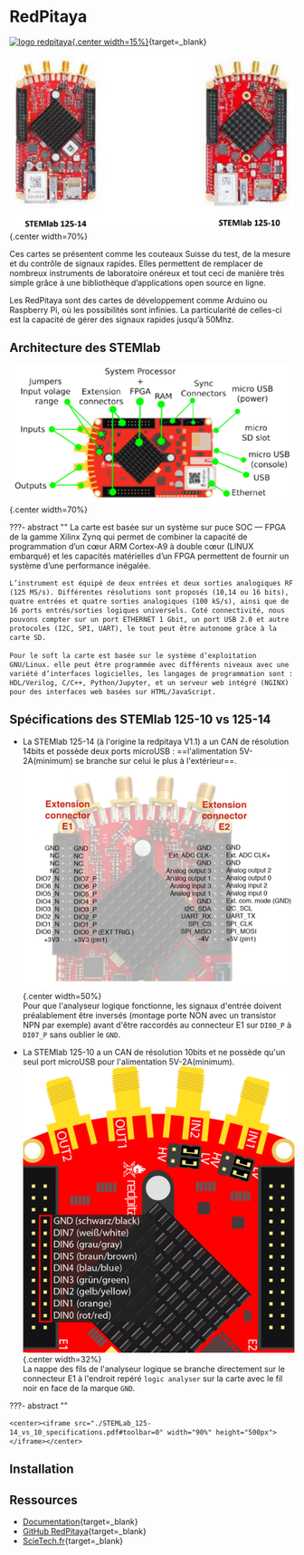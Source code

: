 
# RedPitaya

[![logo redpitaya](https://avatars.githubusercontent.com/u/6713611?s=200&v=4){.center width=15%}](https://redpitaya.com/){target=_blank}

![STEMlab_125-14_vs_10](./images/STEMlab_125-14_vs_10.png){.center width=70%}

Ces cartes se présentent comme les couteaux Suisse du test, de la mesure et du contrôle de signaux rapides. Elles permettent de remplacer de nombreux instruments de laboratoire onéreux et tout ceci de manière très simple grâce à une bibliothèque d’applications open source en ligne.

Les RedPitaya sont des cartes de développement comme Arduino ou Raspberry Pi, où les possibilités sont infinies. La particularité de celles-ci est la capacité de gérer des signaux rapides jusqu’à 50Mhz.


## Architecture des STEMlab

![STEMlab_125_architecture](./images/STEMlab_125_architecture.png){.center width=70%}

???- abstract ""
    La carte est basée sur un système sur puce SOC — FPGA de la gamme Xilinx Zynq qui permet de combiner la capacité de programmation d’un cœur ARM Cortex-A9 à double cœur (LINUX embarqué) et les capacités matérielles d’un FPGA permettent de fournir un système d’une performance inégalée.
    
    L’instrument est équipé de deux entrées et deux sorties analogiques RF (125 MS/s). Différentes résolutions sont proposés (10,14 ou 16 bits), quatre entrées et quatre sorties analogiques (100 kS/s), ainsi que de 16 ports entrés/sorties logiques universels. Coté connectivité, nous pouvons compter sur un port ETHERNET 1 Gbit, un port USB 2.0 et autre protocoles (I2C, SPI, UART), le tout peut être autonome grâce à la carte SD.
    
    Pour le soft la carte est basée sur le système d’exploitation GNU/Linux. elle peut être programmée avec différents niveaux avec une variété d’interfaces logicielles, les langages de programmation sont : HDL/Verilog, C/C++, Python/Jupyter, et un serveur web intégré (NGINX) pour des interfaces web basées sur HTML/JavaScript.

## Spécifications des STEMlab 125-10 vs 125-14

- La STEMlab 125-14 (à l'origine la redpitaya V1.1) a un CAN de résolution 14bits et possède deux ports microUSB : ==l'alimentation 5V-2A(minimum) se branche sur celui le plus à l'extérieur==.
![STEMlab_125-14_GPIO](./images/STEMlab_125-14_GPIO.png){.center width=50%}  
Pour que l'analyseur logique fonctionne, les signaux d'entrée doivent préalablement être inversés (montage porte NON avec un transistor NPN par exemple) avant d'être raccordés au connecteur E1 sur `DI00_P` à `DI07_P` sans oublier le `GND`.

- La STEMlab 125-10 a un CAN de résolution 10bits et ne possède qu'un seul port microUSB pour l'alimentation 5V-2A(minimum).
![STEMlab_125-10_GPIO](./images/STEMlab_125-10_GPIO.png){.center width=32%}  
La nappe des fils de l'analyseur logique se branche directement sur le connecteur E1 à l'endroit repéré `logic analyser` sur la carte avec le fil noir en face de la marque `GND`.



 

???- abstract ""

    <center><iframe src="./STEMLab_125-14_vs_10_specifications.pdf#toolbar=0" width="90%" height="500px"> </iframe></center>

## Installation



## Ressources

- [Documentation](https://redpitaya.readthedocs.io/){target=_blank}
- [GitHub RedPitaya](https://github.com/RedPitaya){target=_blank}
- [ScieTech.fr](https://scietech.fr/category/red-pitaya/){target=_blank}